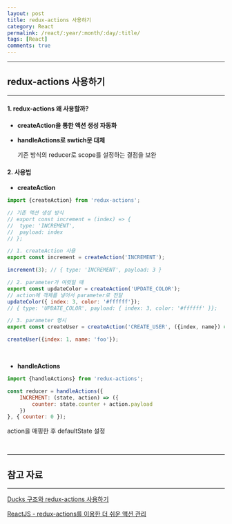 ```yaml
---
layout: post
title: redux-actions 사용하기
category: React
permalink: /react/:year/:month/:day/:title/
tags: [React]
comments: true
---
```


---

## redux-actions 사용하기

---

#### 1. redux-actions 왜 사용할까?

- **createAction을 통한 액션 생성 자동화**

- **handleActions로 swtich문 대체**

  기존 방식의 reducer로 scope를 설정하는 결점을 보완

#### 2. 사용법

- **createAction**

```javascript
import {createAction} from 'redux-actions';

// 기존 액션 생성 방식
// export const increment = (index) => {
// 	type: 'INCREMENT',
//  payload: index
// };

// 1. createAction 사용
export const increment = createAction('INCREMENT');

increment(3); // { type: 'INCREMENT', payload: 3 }

// 2. parameter가 여럿일 때
export const updateColor = createAction('UPDATE_COLOR');
// action에 객체를 넣어서 parameter로 전달
updateColor({ index: 3, color: '#ffffff'});
// { type: 'UPDATE_COLOR', payload: { index: 3, color: '#ffffff' }};

// 3. parameter 명시
export const createUser = createAction('CREATE_USER', ({index, name}) => ({index, name}));

createUser({index: 1, name: 'foo'});
```

<br>

- **handleActions**

```javascript
import {handleActions} from 'redux-actions';

const reducer = handleActions({
    INCREMENT: (state, action) => ({
        counter: state.counter + action.payload
    })
}, { counter: 0 });
```

action을 매핑한 후 defaultState 설정

<br>

---

## 참고 자료

---

[Ducks 구조와 redux-actions 사용하기](https://happyer16.tistory.com/entry/4%EC%9E%A5-Ducks-%EA%B5%AC%EC%A1%B0%EC%99%80-redux-actions-%EC%82%AC%EC%9A%A9%ED%95%98%EA%B8%B0)

[ReactJS - redux-actions를 이용한 더 쉬운 액션 관리](https://backback.tistory.com/316)
